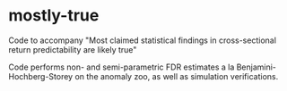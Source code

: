 # mostly-true
Code to accompany "Most claimed statistical findings in cross-sectional return predictability are likely true"

Code performs non- and semi-parametric FDR estimates a la Benjamini-Hochberg-Storey on the anomaly zoo, as well as simulation verifications.  


